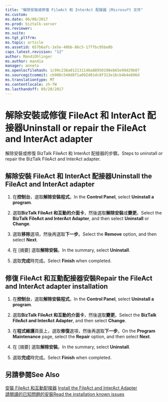 ```yaml
---
title: "解除安裝或修復 FileAct 和 InterAct 配接器 |Microsoft 文件"
ms.custom: 
ms.date: 06/08/2017
ms.prod: biztalk-server
ms.reviewer: 
ms.suite: 
ms.tgt_pltfrm: 
ms.topic: article
ms.assetid: 657b6afc-1e5e-40bb-86c5-17ffbc95be8b
caps.latest.revision: "12"
author: MandiOhlinger
ms.author: mandia
manager: anneta
ms.openlocfilehash: 1c99c238a012131146a88950190eb65e99d29b07
ms.sourcegitcommit: cb908c540d8f1a692d01dc8f313e16cb4b4e696d
ms.translationtype: MT
ms.contentlocale: zh-TW
ms.lasthandoff: 09/20/2017
---
```

# <a name="uninstall-or-repair-the-fileact-and-interact-adapter"></a><span data-ttu-id="679a2-102">解除安裝或修復 FileAct 和 InterAct 配接器</span><span class="sxs-lookup"><span data-stu-id="679a2-102">Uninstall or repair the FileAct and InterAct adapter</span></span>
<span data-ttu-id="679a2-103">解除安裝或修復 BizTalk FileAct 和 InterAct 配接器的步驟。</span><span class="sxs-lookup"><span data-stu-id="679a2-103">Steps to uninstall or repair the BizTalk FileAct and InterAct adapter.</span></span>  
  
## <a name="uninstall-the-fileact-and-interact-adapter"></a><span data-ttu-id="679a2-104">解除安裝 FileAct 和 InterAct 配接器</span><span class="sxs-lookup"><span data-stu-id="679a2-104">Uninstall the FileAct and InterAct adapter</span></span>  
  
1.  <span data-ttu-id="679a2-105">在**控制台**，選取**解除安裝程式**。</span><span class="sxs-lookup"><span data-stu-id="679a2-105">In the **Control Panel**, select **Uninstall a program**.</span></span>  
  
2.  <span data-ttu-id="679a2-106">選取**BizTalk FileAct 和互動的介面卡**，然後選取**解除安裝**或**變更**。</span><span class="sxs-lookup"><span data-stu-id="679a2-106">Select the **BizTalk FileAct and InterAct Adapter**, and then select **Uninstall** or **Change**.</span></span>  
  
3.  <span data-ttu-id="679a2-107">選取**移除**選項，然後再選取**下一步**。</span><span class="sxs-lookup"><span data-stu-id="679a2-107">Select the **Remove** option, and then select **Next**.</span></span>  
  
4.  <span data-ttu-id="679a2-108">在 [摘要] 選取**解除安裝**。</span><span class="sxs-lookup"><span data-stu-id="679a2-108">In the summary, select **Uninstall**.</span></span>  
  
5.  <span data-ttu-id="679a2-109">選取**完成**時完成。</span><span class="sxs-lookup"><span data-stu-id="679a2-109">Select **Finish** when completed.</span></span>

## <a name="repair-the-fileact-and-interact-adapter-installation"></a><span data-ttu-id="679a2-110">修復 FileAct 和互動配接器安裝</span><span class="sxs-lookup"><span data-stu-id="679a2-110">Repair the FileAct and InterAct adapter installation</span></span>  
  
1.  <span data-ttu-id="679a2-111">在**控制台**，選取**解除安裝程式**。</span><span class="sxs-lookup"><span data-stu-id="679a2-111">In the **Control Panel**, select **Uninstall a program**.</span></span>  
  
2.  <span data-ttu-id="679a2-112">選取**BizTalk FileAct 和互動的介面卡**，然後選取**變更**。</span><span class="sxs-lookup"><span data-stu-id="679a2-112">Select the **BizTalk FileAct and InterAct Adapter**, and then select **Change**.</span></span>  
3.  <span data-ttu-id="679a2-113">在**程式維護**頁面上，選取**修復**選項，然後再選取**下一步**。</span><span class="sxs-lookup"><span data-stu-id="679a2-113">On the **Program Maintenance** page, select the **Repair** option, and then select **Next**.</span></span>  
  
4.  <span data-ttu-id="679a2-114">在 [摘要] 選取**解除安裝**。</span><span class="sxs-lookup"><span data-stu-id="679a2-114">In the summary, select **Uninstall**.</span></span>  
  
5.  <span data-ttu-id="679a2-115">選取**完成**時完成。</span><span class="sxs-lookup"><span data-stu-id="679a2-115">Select **Finish** when completed.</span></span>
  
## <a name="see-also"></a><span data-ttu-id="679a2-116">另請參閱</span><span class="sxs-lookup"><span data-stu-id="679a2-116">See Also</span></span>  
<span data-ttu-id="679a2-117">[安裝 FileAct 和互動配接器](../../adapters-and-accelerators/fileact-interact/install-the-fileact-and-interact-adapter.md) </span><span class="sxs-lookup"><span data-stu-id="679a2-117">[Install the FileAct and InterAct Adapter](../../adapters-and-accelerators/fileact-interact/install-the-fileact-and-interact-adapter.md) </span></span>  
 [<span data-ttu-id="679a2-118">請閱讀的已知問題的安裝</span><span class="sxs-lookup"><span data-stu-id="679a2-118">Read the installation known issues</span></span>](../../adapters-and-accelerators/fileact-interact/read-the-installation-known-issues.md)